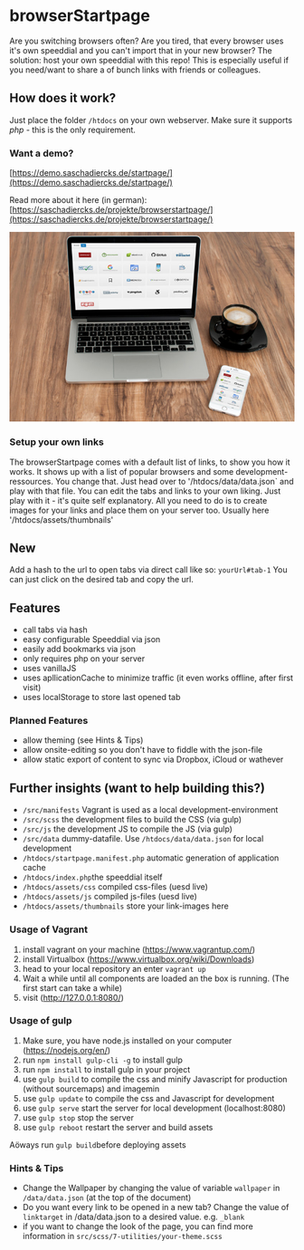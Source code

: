 # browserStartpage

Are you switching browsers often?
Are you tired, that every browser uses it's own speeddial and you can't import that in your new browser?
The solution: host your own speeddial with this repo!
This is especially useful if you need/want to share a of bunch links with friends or colleagues.

## How does it work?

Just place the folder `/htdocs` on your own webserver. Make sure it supports _php_ - this is the only requirement.

### Want a demo?

[https://demo.saschadiercks.de/startpage/](https://demo.saschadiercks.de/startpage/)

Read more about it here (in german): [https://saschadiercks.de/projekte/browserstartpage/](https://saschadiercks.de/projekte/browserstartpage/)

![Screenshot](/.screenshots/startpage-macbook-iphone.jpg)

### Setup your own links

The browserStartpage comes with a default list of links, to show you how it works. It shows up with a list of popular browsers and some development-ressources. You change that. Just head over to '/htdocs/data/data.json` and play with that file. You can edit the tabs and links to your own liking. Just play with it - it's quite self explanatory. All you need to do is to create images for your links and place them on your server too. Usually here '/htdocs/assets/thumbnails'

## New

Add a hash to the url to open tabs via direct call like so: `yourUrl#tab-1`
You can just click on the desired tab and copy the url.

## Features

- call tabs via hash
- easy configurable Speeddial via json
- easily add bookmarks via json
- only requires php on your server
- uses vanillaJS
- uses apllicationCache to minimize traffic (it even works offline, after first visit)
- uses localStorage to store last opened tab

### Planned Features

- allow theming (see Hints & Tips)
- allow onsite-editing so you don't have to fiddle with the json-file
- allow static export of content to sync via Dropbox, iCloud or wathever

## Further insights (want to help building this?)

- `/src/manifests` Vagrant is used as a local development-environment
- `/src/scss` the development files to build the CSS (via gulp)
- `/src/js` the development JS to compile the JS (via gulp)
- `/src/data` dummy-datafile. Use `/htdocs/data/data.json` for local development
- `/htdocs/startpage.manifest.php` automatic generation of application cache
- `/htdocs/index.php`the speeddial itself
- `/htdocs/assets/css` compiled css-files (uesd live)
- `/htdocs/assets/js` compiled js-files (uesd live)
- `/htdocs/assets/thumbnails` store your link-images here

### Usage of Vagrant

1. install vagrant on your machine (https://www.vagrantup.com/)
2. install Virtualbox (https://www.virtualbox.org/wiki/Downloads)
3. head to your local repository an enter `vagrant up`
4. Wait a while until all components are loaded an the box is running. (The first start can take a while)
5. visit (http://127.0.0.1:8080/)

### Usage of gulp

1. Make sure, you have node.js installed on your computer (https://nodejs.org/en/)
2. run `npm install gulp-cli -g` to install gulp
3. run `npm install` to install gulp in your project
4. use `gulp build` to compile the css and minify Javascript for production (without sourcemaps) and imagemin
5. use `gulp update` to compile the css and Javascript for development
6. use `gulp serve` start the server for local development (localhost:8080)
7. use `gulp stop` stop the server
8. use `gulp reboot` restart the server and build assets

Aöways run `gulp build`before deploying assets

### Hints & Tips

- Change the Wallpaper by changing the value of variable `wallpaper` in `/data/data.json` (at the top of the document)
- Do you want every link to be opened in a new tab? Change the value of `linktarget` in /data/data.json to a desired value. e.g. `_blank`
- if you want to change the look of the page, you can find more information in `src/scss/7-utilities/your-theme.scss`
